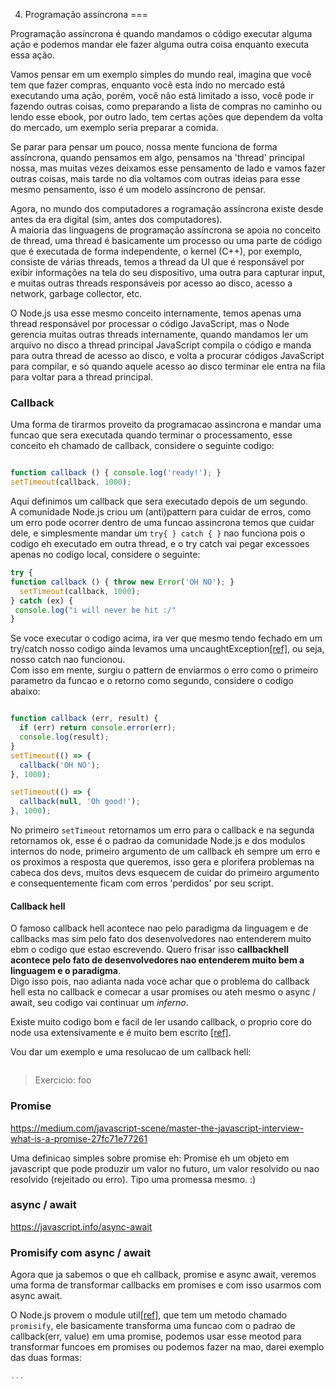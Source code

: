 4) Programação assíncrona
===

Programação assíncrona é quando mandamos o código executar alguma ação e podemos mandar ele fazer alguma outra coisa enquanto executa essa ação.

Vamos pensar em um exemplo simples do mundo real, imagina que você tem que fazer compras, enquanto você esta indo no mercado está executando uma ação, porém, você não está limitado a isso, você pode ir fazendo outras coisas, como preparando a lista de compras no caminho ou lendo esse ebook, por outro lado, tem certas ações que dependem da volta do mercado, um exemplo seria preparar a comida.

Se parar para pensar um pouco, nossa mente funciona de forma assíncrona, quando pensamos em algo, pensamos na 'thread' principal nossa, mas muitas vezes deixamos esse pensamento de lado e vamos fazer outras coisas, mais tarde no dia voltamos com outras ideias para esse mesmo pensamento, isso é um modelo assíncrono de pensar.

Agora, no mundo dos computadores a rogramação assíncrona existe desde antes da era digital (sim, antes dos computadores). <br />
A maioria das linguagens de programação assíncrona se apoia no conceito de thread, uma thread é basicamente um processo ou uma parte de código que é executada de forma independente, o kernel (C++), por exemplo, consiste de várias threads, temos a thread da UI que é responsável por exibir informações na tela do seu dispositivo, uma outra para capturar input, e muitas outras threads responsáveis por acesso ao disco, acesso a network, garbage collector, etc.

O Node.js usa esse mesmo conceito internamente, temos apenas uma thread responsável por processar o código JavaScript, mas o Node gerencia muitas outras threads internamente, quando mandamos ler um arquivo no disco a thread principal JavaScript compila o código e manda para outra thread de acesso ao disco, e volta a procurar códigos JavaScript para compilar, e só quando aquele acesso ao disco terminar ele entra na fila para voltar para a thread principal.

### Callback

Uma forma de tirarmos proveito da programacao assincrona e mandar uma funcao que sera executada quando terminar o processamento, esse conceito eh chamado de callback, considere o seguinte codigo:

```javascript

function callback () { console.log('ready!'); }
setTimeout(callback, 1000);
```

Aqui definimos um callback que sera executado depois de um segundo. <br />
A comunidade Node.js criou um (anti)pattern para cuidar de erros, como um erro pode ocorrer dentro de uma funcao assincrona temos que cuidar dele, e simplesmente mandar um `try{ } catch { }` nao funciona pois o codigo eh executado em outra thread, e o try catch vai pegar excessoes apenas no codigo local, considere o seguinte:

```javascript
try {
function callback () { throw new Error('OH NO'); }
  setTimeout(callback, 1000);
} catch (ex) {
 console.log("i will never be hit :/"
}
```

Se voce executar o codigo acima, ira ver que mesmo tendo fechado em um try/catch nosso codigo ainda levamos uma uncaughtException[[ref]](ref), ou seja, nosso catch nao funcionou. <br />
Com isso em mente, surgiu o pattern de enviarmos o erro como o primeiro parametro da funcao e o retorno como segundo, considere o codigo abaixo:

```javascript

function callback (err, result) {
  if (err) return console.error(err);
  console.log(result);
}
setTimeout(() => {
  callback('OH NO');
}, 1000);

setTimeout(() => {
  callback(null, 'Oh good!');
}, 1000);
```

No primeiro `setTimeout` retornamos um erro para o callback e na segunda retornamos ok, esse é o padrao da comunidade Node.js e dos modulos internos do node, primeiro argumento de um callback eh sempre um erro e os proximos a resposta que queremos, isso gera e plorifera problemas na cabeca dos devs, muitos devs esquecem de cuidar do primeiro argumento e consequentemente ficam com erros 'perdidos' por seu script. <br />

#### Callback hell

O famoso callback hell acontece nao pelo paradigma da linguagem e de callbacks mas sim pelo fato dos desenvolvedores nao entenderem muito ebm o codigo que estao escrevendo. Quero frisar isso **callbackhell acontece pelo fato de desenvolvedores nao entenderem muito bem a linguagem e o paradigma**. <br />
Digo isso pois, nao adianta nada voce achar que o problema do callback hell esta no callback e comecar a usar promises ou ateh mesmo o async / await, seu codigo vai continuar um *inferno*.

Existe muito codigo bom e facil de ler usando callback, o proprio core do node usa extensivamente e é muito bem escrito [[ref]](#ref).

Vou dar um exemplo e uma resolucao de um callback hell:

```javascript

```

> Exercicio:
> foo

### Promise

https://medium.com/javascript-scene/master-the-javascript-interview-what-is-a-promise-27fc71e77261

Uma definicao simples sobre promise eh: Promise eh um objeto em javascript que pode produzir um valor no futuro, um valor resolvido ou nao resolvido (rejeitado ou erro). Tipo uma promessa mesmo. :)


### async / await

https://javascript.info/async-await

### Promisify com async / await

Agora que ja sabemos o que eh callback, promise e async await, veremos uma forma de transformar callbacks em promises e com isso usarmos com async await.

O Node.js provem o module util[[ref]](#ref), que tem um metodo chamado `promisify`, ele basicamente transforma uma funcao com o padrao de callback(err, value) em uma promise, podemos usar esse meotod para transformar funcoes em promises ou podemos fazer na mao, darei exemplo das duas formas:

```javascript
...
```
